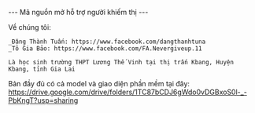 --- Mã nguồn mở hỗ trợ người khiếm thị ---

Về chúng tôi:

    _Đặng Thành Tuấn: https://www.facebook.com/dangthanhtuna
    _Tô Gia Bảo: https://www.facebook.com/FA.Nevergiveup.11
    
    Là học sinh trường THPT Lương Thế Vinh tại thị trấn Kbang, Huyện Kbang, tỉnh Gia Lai
    
Bản đầy đủ có cả model và giao diện phần mềm tại đây: https://drive.google.com/drive/folders/1TC87bCDJ6gWdo0vDGBxoS0l-_-PbKngT?usp=sharing
